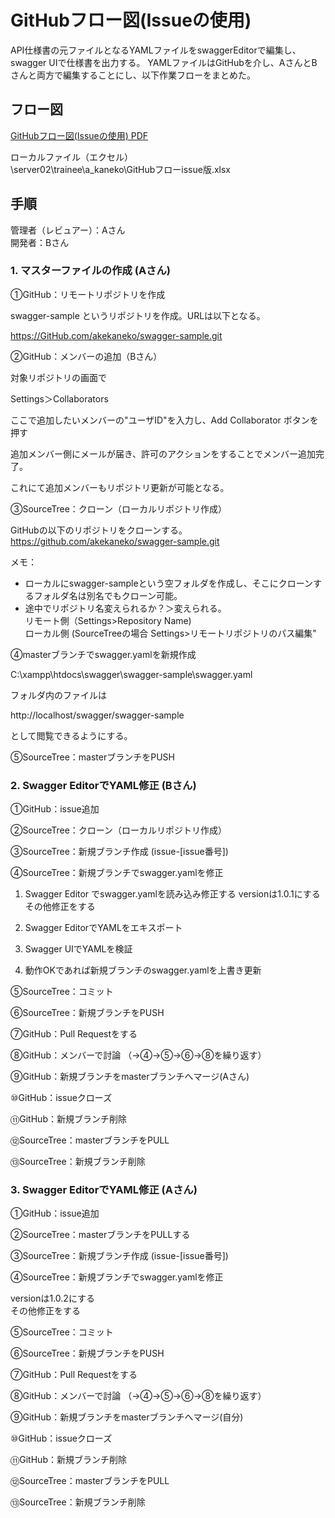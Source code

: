 # GitHubフロー図(Issueの使用)

API仕様書の元ファイルとなるYAMLファイルをswaggerEditorで編集し、swagger UIで仕様書を出力する。
YAMLファイルはGitHubを介し、AさんとBさんと両方で編集することにし、以下作業フローをまとめた。

## フロー図

[GitHubフロー図(Issueの使用) PDF](https://github.com/akekaneko/swagger-sample/blob/master/GitHubFlow.pdf)

ローカルファイル（エクセル）  
\\server02\trainee\a_kaneko\GitHubフローissue版.xlsx


## 手順

管理者（レビュアー）：Aさん  
開発者：Bさん

### 1. マスターファイルの作成 (Aさん)

①GitHub：リモートリポジトリを作成

swagger-sample というリポジトリを作成。URLは以下となる。

https://GitHub.com/akekaneko/swagger-sample.git

②GitHub：メンバーの追加（Bさん）

対象リポジトリの画面で

Settings＞Collaborators

ここで追加したいメンバーの"ユーザID"を入力し、Add Collaborator ボタンを押す

追加メンバー側にメールが届き、許可のアクションをすることでメンバー追加完了。

これにて追加メンバーもリポジトリ更新が可能となる。

③SourceTree：クローン（ローカルリポジトリ作成）

GitHubの以下のリポジトリをクローンする。
https://github.com/akekaneko/swagger-sample.git

メモ：

- ローカルにswagger-sampleという空フォルダを作成し、そこにクローンするフォルダ名は別名でもクローン可能。
- 途中でリポジトリ名変えられるか？＞変えられる。  
リモート側（Settings>Repository Name)  
ローカル側 (SourceTreeの場合 Settings>リモートリポジトリのパス編集"

④masterブランチでswagger.yamlを新規作成

C:\xampp\htdocs\swagger\swagger-sample\swagger.yaml

フォルダ内のファイルは

http://localhost/swagger/swagger-sample

として閲覧できるようにする。

⑤SourceTree：masterブランチをPUSH

### 2. Swagger EditorでYAML修正 (Bさん)

①GitHub：issue追加

②SourceTree：クローン（ローカルリポジトリ作成）

③SourceTree：新規ブランチ作成 (issue-[issue番号])

④SourceTree：新規ブランチでswagger.yamlを修正

1.  Swagger Editor でswagger.yamlを読み込み修正する
versionは1.0.1にする  
その他修正をする

1. Swagger EditorでYAMLをエキスポート

1. Swagger UIでYAMLを検証

1. 動作OKであれば新規ブランチのswagger.yamlを上書き更新

⑤SourceTree：コミット

⑥SourceTree：新規ブランチをPUSH

⑦GitHub：Pull Requestをする

⑧GitHub：メンバーで討論 （→④→⑤→⑥→⑧を繰り返す）

⑨GitHub：新規ブランチをmasterブランチへマージ(Aさん)

⑩GitHub：issueクローズ

⑪GitHub：新規ブランチ削除

⑫SourceTree：masterブランチをPULL

⑬SourceTree：新規ブランチ削除

### 3. Swagger EditorでYAML修正 (Aさん)

①GitHub：issue追加

②SourceTree：masterブランチをPULLする

③SourceTree：新規ブランチ作成 (issue-[issue番号])

④SourceTree：新規ブランチでswagger.yamlを修正

versionは1.0.2にする  
その他修正をする

⑤SourceTree：コミット

⑥SourceTree：新規ブランチをPUSH

⑦GitHub：Pull Requestをする

⑧GitHub：メンバーで討論 （→④→⑤→⑥→⑧を繰り返す）

⑨GitHub：新規ブランチをmasterブランチへマージ(自分)

⑩GitHub：issueクローズ

⑪GitHub：新規ブランチ削除

⑫SourceTree：masterブランチをPULL

⑬SourceTree：新規ブランチ削除
